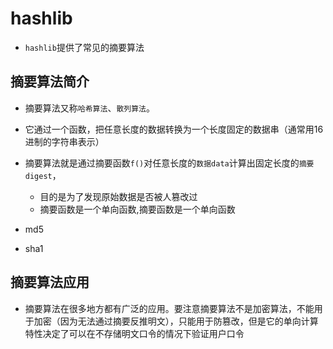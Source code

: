 # hashlib
- `hashlib`提供了常见的摘要算法
## 摘要算法简介
- 摘要算法又称`哈希算法`、`散列算法`。
- 它通过一个函数，把任意长度的数据转换为一个长度固定的数据串（通常用16进制的字符串表示）
- 摘要算法就是通过摘要函数`f()`对任意长度的`数据data`计算出固定长度的`摘要digest`，
   - 目的是为了发现原始数据是否被人篡改过
   - 摘要函数是一个单向函数,摘要函数是一个单向函数

- md5
- sha1   

## 摘要算法应用
- 摘要算法在很多地方都有广泛的应用。要注意摘要算法不是加密算法，不能用于加密（因为无法通过摘要反推明文），只能用于防篡改，但是它的单向计算特性决定了可以在不存储明文口令的情况下验证用户口令   

